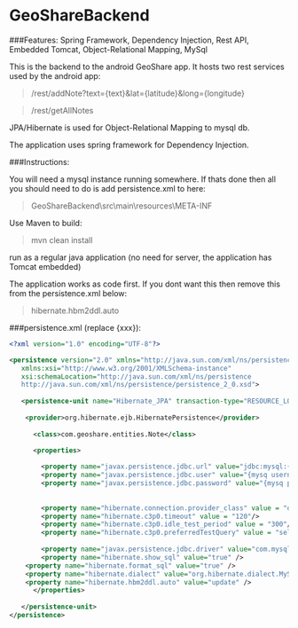 # GeoShareBackend

###Features: Spring Framework, Dependency Injection, Rest API, Embedded Tomcat, Object-Relational Mapping, MySql

This is the backend to the android GeoShare app. It hosts two rest services used by the android app: 
>/rest/addNote?text={text}&lat={latitude}&long={longitude}

>/rest/getAllNotes

JPA/Hibernate is used for Object-Relational Mapping to mysql db.

The application uses spring framework for Dependency Injection.

###Instructions:

You will need a mysql instance running somewhere. If thats done then all you should need to do is add persistence.xml to here:
>GeoShareBackend\src\main\resources\META-INF

Use Maven to build:
>mvn clean install

run as a regular java application (no need for server, the application has Tomcat embedded)

The application works as code first. If you dont want this then remove this from the persistence.xml below:
>hibernate.hbm2ddl.auto

###persistence.xml (replace {xxx}):
```xml
<?xml version="1.0" encoding="UTF-8"?>

<persistence version="2.0" xmlns="http://java.sun.com/xml/ns/persistence"
   xmlns:xsi="http://www.w3.org/2001/XMLSchema-instance" 
   xsi:schemaLocation="http://java.sun.com/xml/ns/persistence 
   http://java.sun.com/xml/ns/persistence/persistence_2_0.xsd">
   
   <persistence-unit name="Hibernate_JPA" transaction-type="RESOURCE_LOCAL">
	
	<provider>org.hibernate.ejb.HibernatePersistence</provider>
   
      <class>com.geoshare.entities.Note</class>

      <properties>
      
        <property name="javax.persistence.jdbc.url" value="jdbc:mysql:{mysq path e.g. //localhost:1234/database_name}"/>
        <property name="javax.persistence.jdbc.user" value="{mysq username}"/>
        <property name="javax.persistence.jdbc.password" value="{mysq password)"/>
      
         
        <property name="hibernate.connection.provider_class" value = "org.hibernate.connection.C3P0ConnectionProvider"/>
        <property name="hibernate.c3p0.timeout" value = "120"/>
        <property name="hibernate.c3p0.idle_test_period" value = "300"/>
        <property name="hibernate.c3p0.preferredTestQuery" value = "select 1;"/>
         
        <property name="javax.persistence.jdbc.driver" value="com.mysql.jdbc.Driver"/>
        <property name="hibernate.show_sql" value="true" />
	<property name="hibernate.format_sql" value="true" />
	<property name="hibernate.dialect" value="org.hibernate.dialect.MySQL5InnoDBDialect" />
	<property name="hibernate.hbm2ddl.auto" value="update" />
      </properties>
      
   </persistence-unit>
</persistence>

